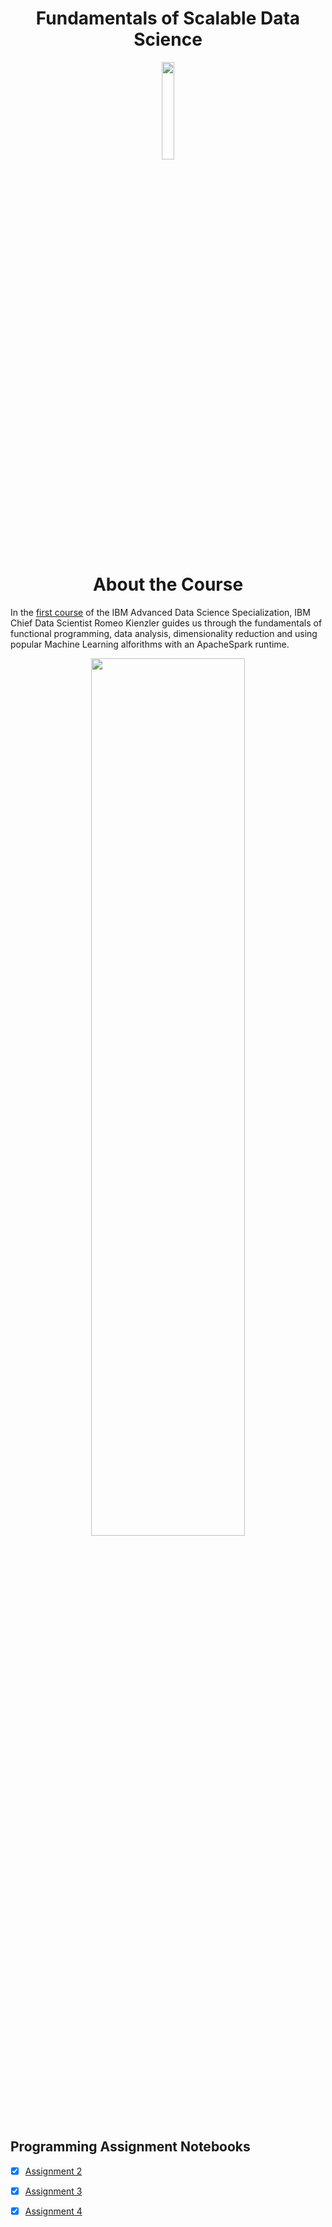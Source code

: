<h1 align="center">Fundamentals of Scalable Data Science</h1>


<p align="center">
<img src="https://github.com/ntnnitinkr/IBM-Advanced-Data-Science/blob/master/Fundamentals%20of%20Scalable%20Data%20Science/Fundamentals+of+Scalable+Data+Science.png" width="20%" height="20%">
</p>

<h1 align="center">About the Course</h1>

In the [first course](https://www.coursera.org/learn/ds) of the IBM Advanced Data Science Specialization, IBM Chief Data Scientist Romeo Kienzler guides us through the fundamentals of functional programming, data analysis, dimensionality reduction and using popular Machine Learning alforithms with an ApacheSpark runtime.

<p align="center">
<img src="https://github.com/ntnnitinkr/IBM-Advanced-Data-Science/blob/master/Fundamentals%20of%20Scalable%20Data%20Science/Fundamentals%20of Scalable%20Data%20Science.jpg" width="70%" height="60%">
</p>

## Programming Assignment Notebooks

- [x] [Assignment 2](https://github.com/ntnnitinkr/IBM-Advanced-Data-Science/blob/master/Fundamentals%20of%20Scalable%20Data%20Science/Assignment%202.1.ipynb)
- [x] [Assignment 3](https://github.com/ntnnitinkr/IBM-Advanced-Data-Science/blob/master/Fundamentals%20of%20Scalable%20Data%20Science/Assignment%203.1.ipynb)
- [x] [Assignment 4](https://github.com/ntnnitinkr/IBM-Advanced-Data-Science/blob/master/Fundamentals%20of%20Scalable%20Data%20Science/aAssignment%204.1.ipynb)

